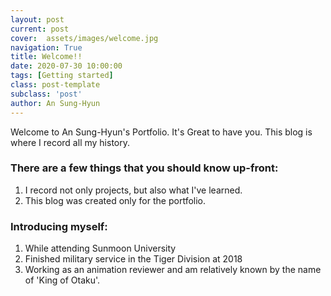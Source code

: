 ```yaml
---
layout: post
current: post
cover:  assets/images/welcome.jpg
navigation: True
title: Welcome!!
date: 2020-07-30 10:00:00
tags: [Getting started]
class: post-template
subclass: 'post'
author: An Sung-Hyun
---
```


Welcome to An Sung-Hyun's Portfolio. It's Great to have you.
This blog is where I record all my history.

### There are a few things that you should know up-front:
1. I record not only projects, but also what I've learned.
2. This blog was created only for the portfolio.

### Introducing myself:
1. While attending Sunmoon University
2. Finished military service in the Tiger Division at 2018
3. Working as an animation reviewer and am relatively known by the name of 'King of Otaku'.
